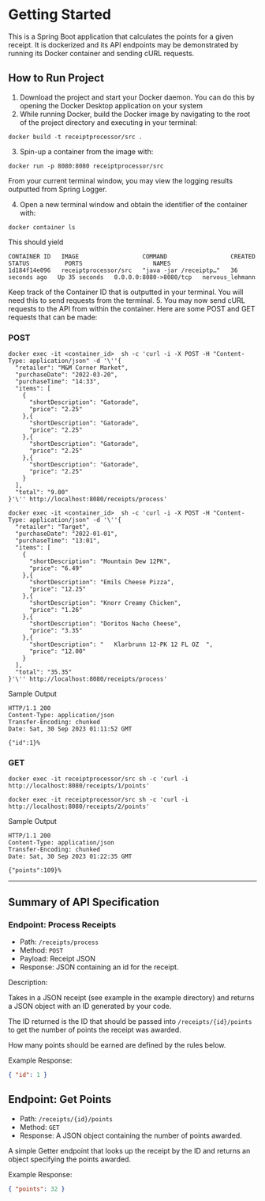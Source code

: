 # Getting Started

This is a Spring Boot application that calculates 
the points for a given receipt. It is dockerized and its API endpoints may be demonstrated 
by running its Docker container and sending cURL requests.
## How to Run Project

1. Download the project and start your Docker daemon. You can do this by opening the Docker Desktop application on your system
2. While running Docker, build the Docker image by navigating to the root of the project directory and executing in your terminal:
```agsl
docker build -t receiptprocessor/src .
```
3. Spin-up a container from the image with:
```agsl
docker run -p 8080:8080 receiptprocessor/src
```
From your current terminal window, you may view the logging results outputted from Spring Logger. 

4. Open a new terminal window and obtain the identifier of the container with:
```agsl
docker container ls
```
This should yield
```agsl
CONTAINER ID   IMAGE                  COMMAND                  CREATED          STATUS          PORTS                    NAMES
1d184f14e096   receiptprocessor/src   "java -jar /receiptp…"   36 seconds ago   Up 35 seconds   0.0.0.0:8080->8080/tcp   nervous_lehmann
```
Keep track of the Container ID that is outputted in your terminal. You will need this to send requests from the terminal.
5. You may now send cURL requests to the API from within the container. Here are some POST and GET requests that can be made:
### POST 
```agsl
docker exec -it <container_id>  sh -c 'curl -i -X POST -H "Content-Type: application/json" -d '\''{
  "retailer": "M&M Corner Market",
  "purchaseDate": "2022-03-20",
  "purchaseTime": "14:33",
  "items": [
    {
      "shortDescription": "Gatorade",
      "price": "2.25"
    },{
      "shortDescription": "Gatorade",
      "price": "2.25"
    },{
      "shortDescription": "Gatorade",
      "price": "2.25"
    },{
      "shortDescription": "Gatorade",
      "price": "2.25"
    }
  ],
  "total": "9.00"
}'\'' http://localhost:8080/receipts/process'
```
```agsl
docker exec -it <container_id>  sh -c 'curl -i -X POST -H "Content-Type: application/json" -d '\''{
  "retailer": "Target",
  "purchaseDate": "2022-01-01",
  "purchaseTime": "13:01",
  "items": [
    {
      "shortDescription": "Mountain Dew 12PK",
      "price": "6.49"
    },{
      "shortDescription": "Emils Cheese Pizza",
      "price": "12.25"
    },{
      "shortDescription": "Knorr Creamy Chicken",
      "price": "1.26"
    },{
      "shortDescription": "Doritos Nacho Cheese",
      "price": "3.35"
    },{
      "shortDescription": "   Klarbrunn 12-PK 12 FL OZ  ",
      "price": "12.00"
    }
  ],
  "total": "35.35"
}'\'' http://localhost:8080/receipts/process'

```
Sample Output
```
HTTP/1.1 200 
Content-Type: application/json
Transfer-Encoding: chunked
Date: Sat, 30 Sep 2023 01:11:52 GMT

{"id":1}%              
```
### GET
```agsl
docker exec -it receiptprocessor/src sh -c 'curl -i http://localhost:8080/receipts/1/points'
```
```agsl
docker exec -it receiptprocessor/src sh -c 'curl -i http://localhost:8080/receipts/2/points'
```
Sample Output
```
HTTP/1.1 200 
Content-Type: application/json
Transfer-Encoding: chunked
Date: Sat, 30 Sep 2023 01:22:35 GMT

{"points":109}%                                       
```
---
## Summary of API Specification

### Endpoint: Process Receipts

* Path: `/receipts/process`
* Method: `POST`
* Payload: Receipt JSON
* Response: JSON containing an id for the receipt.

Description:

Takes in a JSON receipt (see example in the example directory) and returns a JSON object with an ID generated by your code.

The ID returned is the ID that should be passed into `/receipts/{id}/points` to get the number of points the receipt
was awarded.

How many points should be earned are defined by the rules below.

Example Response:
```json
{ "id": 1 }
```

## Endpoint: Get Points

* Path: `/receipts/{id}/points`
* Method: `GET`
* Response: A JSON object containing the number of points awarded.

A simple Getter endpoint that looks up the receipt by the ID and returns an object specifying the points awarded.

Example Response:
```json
{ "points": 32 }
```
